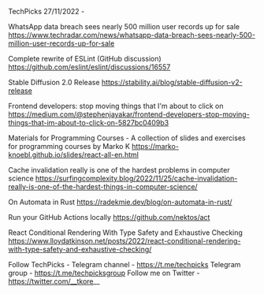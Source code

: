 TechPicks 27/11/2022 -

WhatsApp data breach sees nearly 500 million user records up for sale
https://www.techradar.com/news/whatsapp-data-breach-sees-nearly-500-million-user-records-up-for-sale

Complete rewrite of ESLint (GitHub discussion)
https://github.com/eslint/eslint/discussions/16557

Stable Diffusion 2.0 Release
https://stability.ai/blog/stable-diffusion-v2-release

Frontend developers: stop moving things that I'm about to click on
https://medium.com/@stephenjayakar/frontend-developers-stop-moving-things-that-im-about-to-click-on-5827bc0409b3

Materials for Programming Courses - A collection of slides and exercises for programming courses by Marko K
https://marko-knoebl.github.io/slides/react-all-en.html

Cache invalidation really is one of the hardest problems in computer science
https://surfingcomplexity.blog/2022/11/25/cache-invalidation-really-is-one-of-the-hardest-things-in-computer-science/

On Automata in Rust
https://radekmie.dev/blog/on-automata-in-rust/

Run your GitHub Actions locally
https://github.com/nektos/act

React Conditional Rendering With Type Safety and Exhaustive Checking
https://www.lloydatkinson.net/posts/2022/react-conditional-rendering-with-type-safety-and-exhaustive-checking/

Follow TechPicks -
Telegram channel - https://t.me/techpicks
Telegram group - https://t.me/techpicksgroup
Follow me on Twitter - https://twitter.com/__tkore__